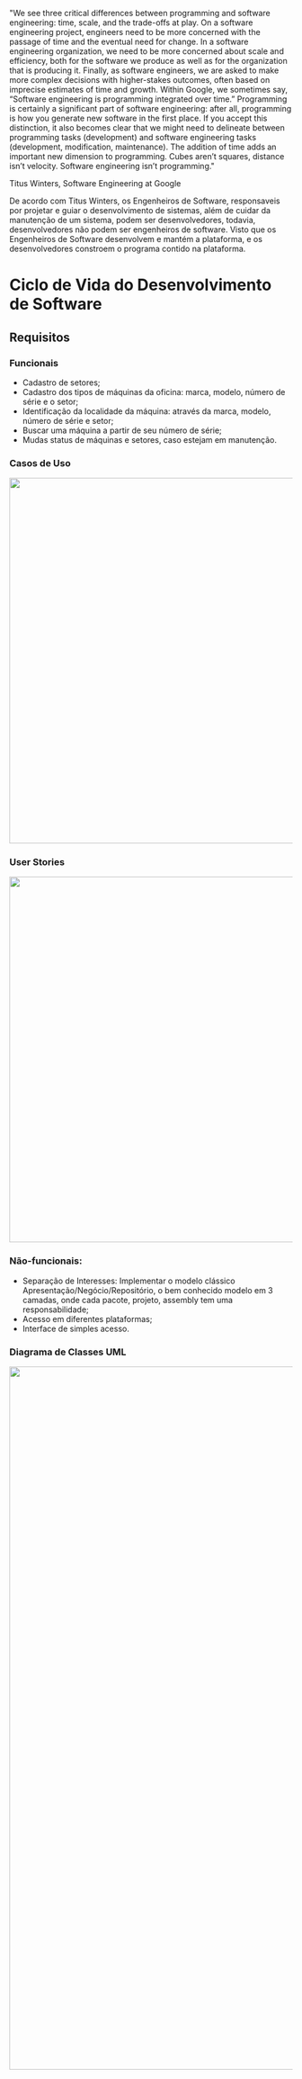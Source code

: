 "We see three critical differences between programming and software engineering: time, scale, and the trade-offs at play. On a software engineering project, engineers need to be more concerned with the passage of time and the eventual need for change. In a software engineering organization, we need to be more concerned about scale and efficiency, both for the software we produce as well as for the organization that is producing it. Finally, as software engineers, we are asked to make more complex decisions with higher-stakes outcomes, often based on imprecise estimates of time and growth. Within Google, we sometimes say, “Software engineering is programming integrated over time.” Programming is certainly a significant part of software engineering: after all, programming is how you generate new software in the first place. If you accept this distinction, it also becomes clear that we might need to delineate between programming tasks (development) and software engineering tasks (development, modification, maintenance). The addition of time adds an important new dimension to programming. Cubes aren’t squares, distance isn’t velocity. Software engineering isn’t programming."

Titus Winters, Software Engineering at Google

De acordo com Titus Winters, os Engenheiros de Software, responsaveis por projetar e guiar o desenvolvimento de sistemas, além de cuidar da manutenção de um sistema, podem ser desenvolvedores, todavia, desenvolvedores não podem ser engenheiros de software. Visto que os Engenheiros de Software desenvolvem e mantém a plataforma, e os desenvolvedores constroem o programa contido na plataforma.

# Ciclo de Vida do Desenvolvimento de Software

## Requisitos

### Funcionais
  - Cadastro de setores;
  - Cadastro dos tipos de máquinas da oficina: marca, modelo, número de série e o setor; 
  - Identificação da localidade da máquina: através da marca, modelo, número de série e setor;
  - Buscar uma máquina a partir de seu número de série;
  - Mudas status de máquinas e setores, caso estejam em manutenção.

### Casos de Uso
<div align="center">
<img src="https://user-images.githubusercontent.com/108765052/190936777-575efc5d-2d4f-43b4-adb9-0c83c4680161.jpeg" width="650px" />
</div>

### User Stories
<div align="center">
<img src="https://user-images.githubusercontent.com/108765052/190936809-d89be112-f986-4558-b551-05c1e2d875e2.jpeg" width="650px" />
</div>

### Não-funcionais:
  - Separação de Interesses: Implementar o modelo clássico Apresentação/Negócio/Repositório, o bem conhecido modelo em 3 camadas, onde cada pacote, projeto, assembly tem uma responsabilidade;
  - Acesso em diferentes plataformas;
  - Interface de simples acesso.

### Diagrama de Classes UML
<div align="center">
<img src="https://user-images.githubusercontent.com/108765052/196983486-58c73303-a8c1-4b9e-8831-430eb3abc3ff.png" width="1250px" />
</div>



